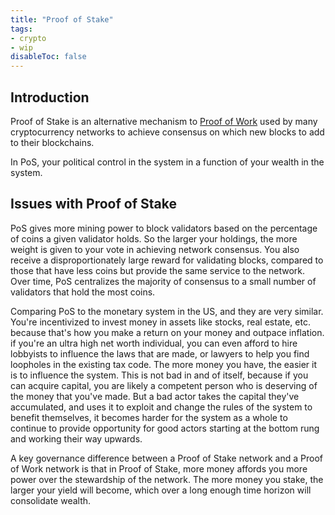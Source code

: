 ```yaml
---
title: "Proof of Stake"
tags:
- crypto
- wip
disableToc: false
---
```


## Introduction

Proof of Stake is an alternative mechanism to [Proof of Work](/notes/proof-of-work.md) used by many cryptocurrency networks to achieve consensus on which new blocks to add to their blockchains.

In PoS, your political control in the system in a function of your wealth in the system.

## Issues with Proof of Stake
PoS gives more mining power to block validators based on the percentage of coins a given validator holds. So the larger your holdings, the more weight is given to your vote in achieving network consensus. You also receive a disproportionately large reward for validating blocks, compared to those that have less coins but provide the same service to the network. Over time, PoS centralizes the majority of consensus to a small number of validators that hold the most coins.

Comparing PoS to the monetary system in the US, and they are very similar. You're incentivized to invest money in assets like stocks, real estate, etc. because that's how you make a return on your money and outpace inflation. if you're an ultra high net worth individual, you can even afford to hire lobbyists to influence the laws that are made, or lawyers to help you find loopholes in the existing tax code. The more money you have, the easier it is to influence the system. This is not bad in and of itself, because if you can acquire capital, you are likely a competent person who is deserving of the money that you've made. But a bad actor takes the capital they've accumulated, and uses it to exploit and change the rules of the system to benefit themselves, it becomes harder for the system as a whole to continue to provide opportunity for good actors starting at the bottom rung and working their way upwards.

A key governance difference between a Proof of Stake network and a Proof of Work network is that in Proof of Stake, more money affords you more power over the stewardship of the network. The more money you stake, the larger your yield will become, which over a long enough time horizon will consolidate wealth.